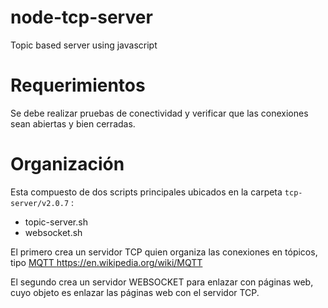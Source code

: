 # node-tcp-server
Topic based server using javascript

# Requerimientos
Se debe realizar pruebas de conectividad y verificar que las conexiones sean abiertas y bien cerradas.

# Organización
Esta compuesto de dos scripts principales ubicados en la carpeta ` tcp-server/v2.0.7 ` :
- topic-server.sh
- websocket.sh

El primero crea un servidor TCP quien organiza las conexiones en tópicos, tipo [ MQTT ](https://en.wikipedia.org/wiki/MQTT) https://en.wikipedia.org/wiki/MQTT

El segundo crea un servidor WEBSOCKET para enlazar con páginas web, cuyo objeto es enlazar las páginas web con el servidor TCP.



